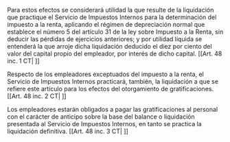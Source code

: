 Para estos efectos se considerará utilidad la que resulte de la liquidación que practique el Servicio de Impuestos Internos para la determinación del impuesto a la renta, aplicando el régimen de depreciación normal que establece el número 5 del artículo 31 de la ley sobre Impuesto a la Renta, sin deducir las pérdidas de ejercicios anteriores; y por utilidad líquida se entenderá la que arroje dicha liquidación deducido el diez por ciento del valor del capital propio del empleador, por interés de dicho capital. [[Art. 48 inc. 1 CT| ]]

Respecto de los empleadores exceptuados del impuesto a la renta, el Servicio de Impuestos Internos practicará, también, la liquidación a que se refiere este artículo para los efectos del otorgamiento de gratificaciones. [[Art. 48 inc. 2 CT| ]]

Los empleadores estarán obligados a pagar las gratificaciones al personal con el carácter de anticipo sobre la base del balance o liquidación presentada al Servicio de Impuestos Internos, en tanto se practica la liquidación definitiva. [[Art. 48 inc. 3 CT| ]]